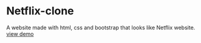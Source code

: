 # Netflix-clone
A website made with html, css and bootstrap that looks like Netflix website. 
[view demo](https://sindhuinti.github.io/Netflix---clone/)
